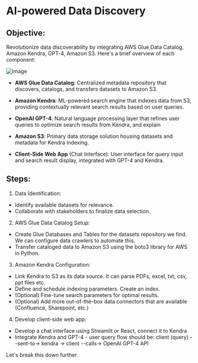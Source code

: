 # AI-powered Data Discovery

## Objective:
Revolutionize data discoverability by integrating AWS Glue Data Catalog, Amazon Kendra, GPT-4, Amazon S3. Here's a brief overview of each component:

![image](https://github.com/suitedaces/ai-data-discovery/assets/50865782/9435d0b0-2243-4feb-8f11-88678e2a679a)

- **AWS Glue Data Catalog**: Centralized metadata repository that discovers, catalogs, and transfers datasets to Amazon S3.

- **Amazon Kendra**: ML-powered search engine that indexes data from S3, providing contextually relevant search results based on user queries.

- **OpenAI GPT-4**: Natural language processing layer that refines user queries to optimize search results from Kendra, and explain 

- **Amazon S3**: Primary data storage solution housing datasets and metadata for Kendra indexing.

- **Client-Side Web App** (Chat Interface): User interface for query input and search result display, integrated with GPT-4 and Kendra.

## Steps:
1. Data Identification:
 - Identify available datasets for relevance.
 - Collaborate with stakeholders to finalize data selection.

2. AWS Glue Data Catalog Setup:
 - Create Glue Databases and Tables for the datasets repository we find. We can configure data crawlers to automate this.
 - Transfer cataloged data to Amazon S3 using the boto3 library for AWS in Python.

3. Amazon Kendra Configuration:
 - Link Kendra to S3 as its data source. It can parse PDFs, excel, txt, csv, ppt files etc.
 - Define and schedule indexing parameters. Create an index.
 - (Optional) Fine-tune search parameters for optimal results.
 - (Optional) Add more out-of-the-box data connectors that are available (Confluence, Sharepoint, etc.) 

4. Develop client-side web app:
 - Develop a chat interface using Streamlit or React, connect it to Kendra
 - Integrate Kendra and GPT-4 - user query flow should be: client (query) --sent-to-> kendra -> client --calls-> OpenAI GPT-4 API

Let's break this down further.
